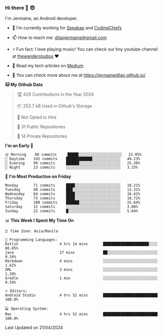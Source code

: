 ### Hi there 👋 😎
I'm Jermaine, an Android developer.

- 🔭 I’m currently working for [Speakap](https://www.speakap.com/) and [CodingChiefs](https://codingchiefs.com/en/)

- 📫 How to reach me: dilaojermaine@gmail.com

- ⚡ Fun fact: I love playing music! You can check our tiny youtube channel at [thewanderstudios](https://www.youtube.com/thewanderstudios) ♥️

- 📖 Read my tech articles on [Medium](https://jermainedilao.medium.com/)

- 👀 You can check more about me at https://jermainedilao.github.io/

<!--
**jermainedilao/jermainedilao** is a ✨ _special_ ✨ repository because its `README.md` (this file) appears on your GitHub profile.

Here are some ideas to get you started:

- 🔭 I’m currently working on ...
- 🌱 I’m currently learning ...
- 👯 I’m looking to collaborate on ...
- 🤔 I’m looking for help with ...
- 💬 Ask me about ...
- 📫 How to reach me: ...
- 😄 Pronouns: ...
- ⚡ Fun fact: ...
-->

<!--START_SECTION:waka-->
**🐱 My Github Data** 

> 🏆 429 Contributions in the Year 2024
 > 
> 📦 252.7 kB Used in Github's Storage 
 > 
> 🚫 Not Opted to Hire
 > 
> 📜 31 Public Repositories 
 > 
> 🔑 14 Private Repositories  
 > 
**I'm an Early 🐤** 

```text
🌞 Morning    86 commits     █████░░░░░░░░░░░░░░░░░░░░   22.05% 
🌆 Daytime    192 commits    ████████████░░░░░░░░░░░░░   49.23% 
🌃 Evening    99 commits     ██████░░░░░░░░░░░░░░░░░░░   25.38% 
🌙 Night      13 commits     ░░░░░░░░░░░░░░░░░░░░░░░░░   3.33%

```
📅 **I'm Most Productive on Friday** 

```text
Monday       71 commits     ████░░░░░░░░░░░░░░░░░░░░░   18.21% 
Tuesday      48 commits     ███░░░░░░░░░░░░░░░░░░░░░░   12.31% 
Wednesday    64 commits     ████░░░░░░░░░░░░░░░░░░░░░   16.41% 
Thursday     73 commits     ████░░░░░░░░░░░░░░░░░░░░░   18.72% 
Friday       100 commits    ██████░░░░░░░░░░░░░░░░░░░   25.64% 
Saturday     12 commits     ░░░░░░░░░░░░░░░░░░░░░░░░░   3.08% 
Sunday       22 commits     █░░░░░░░░░░░░░░░░░░░░░░░░   5.64%

```


📊 **This Week I Spent My Time On** 

```text
⌚︎ Time Zone: Asia/Manila

💬 Programming Languages: 
Kotlin                   4 hrs 14 mins       █████████████████████░░░░   86.85% 
Java                     27 mins             ██░░░░░░░░░░░░░░░░░░░░░░░   9.34% 
Markdown                 4 mins              ░░░░░░░░░░░░░░░░░░░░░░░░░   1.62% 
XML                      3 mins              ░░░░░░░░░░░░░░░░░░░░░░░░░   1.28% 
Gradle                   1 min               ░░░░░░░░░░░░░░░░░░░░░░░░░   0.59%

🔥 Editors: 
Android Studio           4 hrs 52 mins       █████████████████████████   100.0%

💻 Operating System: 
Mac                      4 hrs 52 mins       █████████████████████████   100.0%

```


 Last Updated on 21/04/2024
<!--END_SECTION:waka-->
